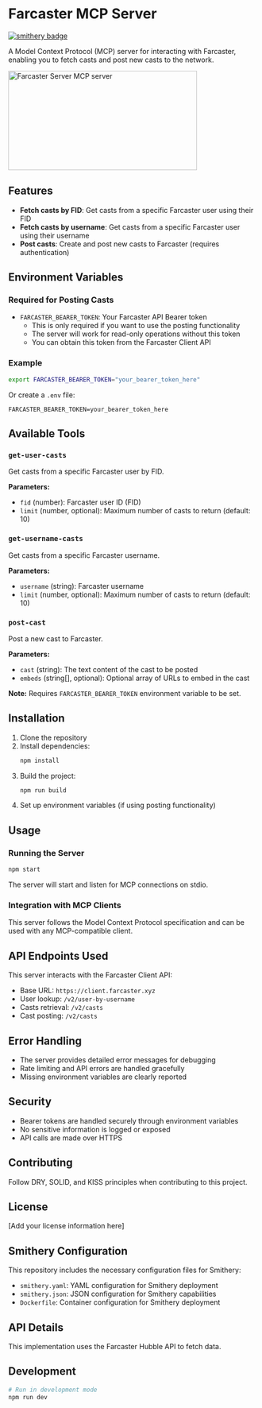 # Farcaster MCP Server

[![smithery badge](https://smithery.ai/badge/@manimohans/farcaster-mcp)](https://smithery.ai/server/@manimohans/farcaster-mcp)

A Model Context Protocol (MCP) server for interacting with Farcaster, enabling you to fetch casts and post new casts to the network.

<a href="https://glama.ai/mcp/servers/koo5epnlc7">
  <img width="380" height="200" src="https://glama.ai/mcp/servers/koo5epnlc7/badge" alt="Farcaster Server MCP server" />
</a>

## Features

- **Fetch casts by FID**: Get casts from a specific Farcaster user using their FID
- **Fetch casts by username**: Get casts from a specific Farcaster user using their username
- **Post casts**: Create and post new casts to Farcaster (requires authentication)

## Environment Variables

### Required for Posting Casts

- `FARCASTER_BEARER_TOKEN`: Your Farcaster API Bearer token
  - This is only required if you want to use the posting functionality
  - The server will work for read-only operations without this token
  - You can obtain this token from the Farcaster Client API

### Example

```bash
export FARCASTER_BEARER_TOKEN="your_bearer_token_here"
```

Or create a `.env` file:

```
FARCASTER_BEARER_TOKEN=your_bearer_token_here
```

## Available Tools

### `get-user-casts`
Get casts from a specific Farcaster user by FID.

**Parameters:**
- `fid` (number): Farcaster user ID (FID)
- `limit` (number, optional): Maximum number of casts to return (default: 10)

### `get-username-casts`
Get casts from a specific Farcaster username.

**Parameters:**
- `username` (string): Farcaster username
- `limit` (number, optional): Maximum number of casts to return (default: 10)

### `post-cast`
Post a new cast to Farcaster.

**Parameters:**
- `cast` (string): The text content of the cast to be posted
- `embeds` (string[], optional): Optional array of URLs to embed in the cast

**Note:** Requires `FARCASTER_BEARER_TOKEN` environment variable to be set.

## Installation

1. Clone the repository
2. Install dependencies:
   ```bash
   npm install
   ```
3. Build the project:
   ```bash
   npm run build
   ```
4. Set up environment variables (if using posting functionality)

## Usage

### Running the Server

```bash
npm start
```

The server will start and listen for MCP connections on stdio.

### Integration with MCP Clients

This server follows the Model Context Protocol specification and can be used with any MCP-compatible client.

## API Endpoints Used

This server interacts with the Farcaster Client API:
- Base URL: `https://client.farcaster.xyz`
- User lookup: `/v2/user-by-username`
- Casts retrieval: `/v2/casts`
- Cast posting: `/v2/casts`

## Error Handling

- The server provides detailed error messages for debugging
- Rate limiting and API errors are handled gracefully
- Missing environment variables are clearly reported

## Security

- Bearer tokens are handled securely through environment variables
- No sensitive information is logged or exposed
- API calls are made over HTTPS

## Contributing

Follow DRY, SOLID, and KISS principles when contributing to this project.

## License

[Add your license information here]

## Smithery Configuration

This repository includes the necessary configuration files for Smithery:

- `smithery.yaml`: YAML configuration for Smithery deployment
- `smithery.json`: JSON configuration for Smithery capabilities
- `Dockerfile`: Container configuration for Smithery deployment

## API Details

This implementation uses the Farcaster Hubble API to fetch data.

## Development

```bash
# Run in development mode
npm run dev
```